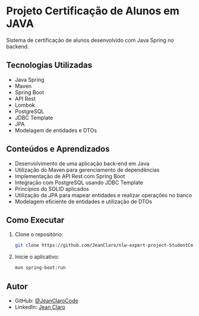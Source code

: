 # Projeto Certificação de Alunos em JAVA

Sistema de certificação de alunos desenvolvido com Java Spring no backend.

## Tecnologias Utilizadas
- Java Spring
- Maven
- Spring Boot
- API Rest
- Lombok
- PostgreSQL
- JDBC Template
- JPA
- Modelagem de entidades e DTOs

## Conteúdos e Aprendizados
- Desenvolvimento de uma aplicação back-end em Java
- Utilização do Maven para gerenciamento de dependências
- Implementação de API Rest com Spring Boot
- Integração com PostgreSQL usando JDBC Template
- Princípios do SOLID aplicados
- Utilização da JPA para mapear entidades e realizar operações no banco
- Modelagem eficiente de entidades e utilização de DTOs

## Como Executar
1. Clone o repositório:
    ```bash
    git clone https://github.com/JeanClaro/nlw-expert-project-StudentCerfication.git
    ```

2. Inicie o aplicativo:
    ```bash
    mvn spring-boot:run

    ```
## Autor
- GitHub: [@JeanClaroCode](https://github.com/JeanClaroCode)
- LinkedIn: [Jean Claro](https://www.linkedin.com/in/jeanclaro/)
